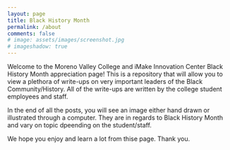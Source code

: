 ```yaml
---
layout: page
title: Black History Month 
permalink: /about
comments: false
# image: assets/images/screenshot.jpg
# imageshadow: true
---
```


Welcome to the Moreno Valley College and iMake Innovation Center Black History Month appreciation page! This is a repository that will allow you to view a plethora of write-ups on very important leaders of the Black Community/History. All of the write-ups are written by the college student employees and staff.

In the end of all the posts, you will see an image either hand drawn or illustrated through a computer. They are in regards to Black History Month and vary on topic dpeending on the student/staff.

We hope you enjoy and learn a lot from thise page. Thank you.

